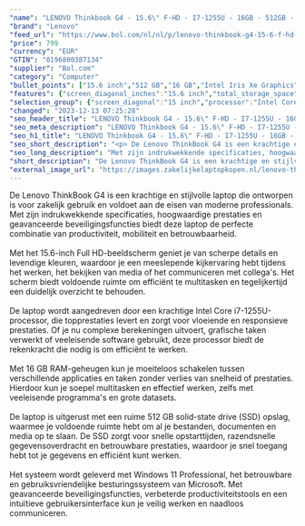 ```yaml
---
"name": "LENOVO Thinkbook G4 - 15.6\" F-HD - I7-1255U - 16GB - 512GB - W11P"
"brand": "Lenovo"
"feed_url": "https://www.bol.com/nl/nl/p/lenovo-thinkbook-g4-15-6-f-hd-i7-1255u-16gb-512gb-w10p/9300000152366563"
"price": 799
"currency": "EUR"
"GTIN": "0196800387134"
"supplier": "Bol.com"
"category": "Computer"
"bullet_points": ["15.6 inch","512 GB","16 GB","Intel Iris Xe Graphics"]
"features": {"screen_diagonal_inches":"15.6 inch","total_storage_space":"512 GB","memory_size":"16 GB","graphics_card":"Intel Iris Xe Graphics"}
"selection_group": {"screen_diagonal":"15 inch","processor":"Intel Core i7","changed_price_past_3_days":false,"product_family":"ThinkBook"}
"changed": "2023-12-13 07:25:28"
"seo_header_title": "LENOVO Thinkbook G4 - 15.6\" F-HD - I7-1255U - 16GB - 512GB - W11P"
"seo_meta_description": "LENOVO Thinkbook G4 - 15.6\" F-HD - I7-1255U - 16GB - 512GB - W11P"
"seo_h1_title": "LENOVO Thinkbook G4 - 15.6\" F-HD - I7-1255U - 16GB - 512GB - W11P"
"seo_short_description": "<p> De Lenovo ThinkBook G4 is een krachtige en stijlvolle laptop die ontworpen is voor zakelijk gebruik en voldoet aan de eisen van moderne professionals."
"seo_long_description": "Met zijn indrukwekkende specificaties, hoogwaardige prestaties en geavanceerde beveiligingsfuncties biedt deze laptop de perfecte combinatie van productiviteit, mobiliteit en betrouwbaarheid. <br /><br />Met het 15. 6-inch Full HD-beeldscherm geniet je van scherpe details en levendige kleuren, waardoor je een meeslepende kijkervaring hebt tijdens het werken, het bekijken van media of het communiceren met collega's. Het scherm biedt voldoende ruimte om efficiënt te multitasken en tegelijkertijd een duidelijk overzicht te behouden. <br /><br />De laptop wordt aangedreven door een krachtige Intel Core i7-1255U-processor, die topprestaties levert en zorgt voor vloeiende en responsieve prestaties. Of je nu complexe berekeningen uitvoert, grafische taken verwerkt of veeleisende software gebruikt, deze processor biedt de rekenkracht die nodig is om efficiënt te werken. <br /><br />Met 16 GB RAM-geheugen kun je moeiteloos schakelen tussen verschillende applicaties en taken zonder verlies van snelheid of prestaties. Hierdoor kun je soepel multitasken en effectief werken, zelfs met veeleisende programma's en grote datasets. <br /><br />De laptop is uitgerust met een ruime 512 GB solid-state drive (SSD) opslag, waarmee je voldoende ruimte hebt om al je bestanden, documenten en media op te slaan. De SSD zorgt voor snelle opstarttijden, razendsnelle gegevensoverdracht en betrouwbare prestaties, waardoor je snel toegang hebt tot je gegevens en efficiënt kunt werken. <br /><br />Het systeem wordt geleverd met Windows 11 Professional, het betrouwbare en gebruiksvriendelijke besturingssysteem van Microsoft. Met geavanceerde beveiligingsfuncties, verbeterde productiviteitstools en een intuïtieve gebruikersinterface kun je veilig werken en naadloos communiceren. </p>"
"short_description": "De Lenovo ThinkBook G4 is een krachtige en stijlvolle laptop die ontworpen is voor zakelijk gebruik en voldoet aan de eisen van moderne professionals. Met zijn indrukwekkende specificaties, hoogwaardige prestaties en geavanceerde beveiligingsfuncties biedt deze laptop de perfecte combinatie van productiviteit, mobiliteit en betrouwbaarheid. Met het 15.6-inch Full HD-beeldscherm geniet je van scherpe details en levendige kleuren, waardoor je een meeslepende kijkervaring hebt tijdens het werken, het bekijken van media of het communiceren met collega's. Het scherm biedt voldoende ruimte om efficiënt te multitasken en tegelijkertijd een duidelijk overzicht te behouden. De laptop wordt aangedreven door een krachtige Intel Core i7-1255U-processor, die topprestaties levert en zorgt voor vloeiende en responsieve prestaties. Of je nu complexe berekeningen uitvoert, grafische taken verwerkt of veeleisende software gebruikt, deze processor biedt de rekenkracht die nodig is om efficiënt te werken. Met 16 GB RAM-geheugen kun je moeiteloos schakelen tussen verschillende applicaties en taken zonder verlies van snelheid of prestaties. Hierdoor kun je soepel multitasken en effectief werken, zelfs met veeleisende programma's en grote datasets. De laptop is uitgerust met een ruime 512 GB solid-state drive (SSD) opslag, waarmee je voldoende ruimte hebt om al je bestanden, documenten en media op te slaan. De SSD zorgt voor snelle opstarttijden, razendsnelle gegevensoverdracht en betrouwbare prestaties, waardoor je snel toegang hebt tot je gegevens en efficiënt kunt werken. Het systeem wordt geleverd met Windows 11 Professional, het betrouwbare en gebruiksvriendelijke besturingssysteem van Microsoft. Met geavanceerde beveiligingsfuncties, verbeterde productiviteitstools en een intuïtieve gebruikersinterface kun je veilig werken en naadloos communiceren."
"external_image_url": "https://images.zakelijkelaptopkopen.nl/lenovo-thinkbook-g4-15-6-f-hd-i7-1255u-16gb-512gb-w10p.webp"
---
```


<p> De Lenovo ThinkBook G4 is een krachtige en stijlvolle laptop die ontworpen is voor zakelijk gebruik en voldoet aan de eisen van moderne professionals. Met zijn indrukwekkende specificaties, hoogwaardige prestaties en geavanceerde beveiligingsfuncties biedt deze laptop de perfecte combinatie van productiviteit, mobiliteit en betrouwbaarheid.<br /><br />Met het 15.6-inch Full HD-beeldscherm geniet je van scherpe details en levendige kleuren, waardoor je een meeslepende kijkervaring hebt tijdens het werken, het bekijken van media of het communiceren met collega's. Het scherm biedt voldoende ruimte om efficiënt te multitasken en tegelijkertijd een duidelijk overzicht te behouden.<br /><br />De laptop wordt aangedreven door een krachtige Intel Core i7-1255U-processor, die topprestaties levert en zorgt voor vloeiende en responsieve prestaties. Of je nu complexe berekeningen uitvoert, grafische taken verwerkt of veeleisende software gebruikt, deze processor biedt de rekenkracht die nodig is om efficiënt te werken.<br /><br />Met 16 GB RAM-geheugen kun je moeiteloos schakelen tussen verschillende applicaties en taken zonder verlies van snelheid of prestaties. Hierdoor kun je soepel multitasken en effectief werken, zelfs met veeleisende programma's en grote datasets.<br /><br />De laptop is uitgerust met een ruime 512 GB solid-state drive (SSD) opslag, waarmee je voldoende ruimte hebt om al je bestanden, documenten en media op te slaan. De SSD zorgt voor snelle opstarttijden, razendsnelle gegevensoverdracht en betrouwbare prestaties, waardoor je snel toegang hebt tot je gegevens en efficiënt kunt werken.<br /><br />Het systeem wordt geleverd met Windows 11 Professional, het betrouwbare en gebruiksvriendelijke besturingssysteem van Microsoft. Met geavanceerde beveiligingsfuncties, verbeterde productiviteitstools en een intuïtieve gebruikersinterface kun je veilig werken en naadloos communiceren. </p>